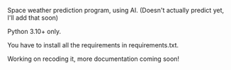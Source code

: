 Space weather prediction program, using AI. (Doesn't actually predict yet, I'll add that soon)

Python 3.10+ only.

You have to install all the requirements in requirements.txt.

Working on recoding it, more documentation coming soon!
